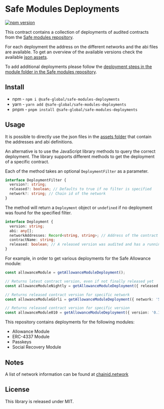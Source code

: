 # Safe Modules Deployments

[![npm version](https://badge.fury.io/js/%40safe-global%2Fsafe-modules-deployments.svg)](https://badge.fury.io/js/%40safe-global%2Fsafe-modules-deployments)

This contract contains a collection of deployments of audited contracts from the [Safe modules repository](https://github.com/safe-global/safe-modules).

For each deployment the address on the different networks and the abi files are available. To get an overview of the available versions check the available [json assets](./src/assets/).

To add additional deployments please follow the [deployment steps in the module folder in the Safe modules repository](https://github.com/safe-global/safe-modules).

## Install

- npm - `npm i @safe-global/safe-modules-deployments`
- yarn - `yarn add @safe-global/safe-modules-deployments`
- pnpm - `pnpm install @safe-global/safe-modules-deployments`

## Usage

It is possible to directly use the json files in the [assets folder](./src/assets/) that contain the addresses and abi definitions.

An alternative is to use the JavaScript library methods to query the correct deployment. The library supports different methods to get the deployment of a specific contract.

Each of the method takes an optional `DeploymentFilter` as a parameter.

```ts
interface DeploymentFilter {
  version?: string;
  released?: boolean; // Defaults to true if no filter is specified
  network?: string; // Chain id of the network
}
```

The method will return a `Deployment` object or `undefined` if no deployment was found for the specified filter.

```ts
interface Deployment {
  version: string;
  abi: any[];
  networkAddresses: Record<string, string>; // Address of the contract by network
  contractName: string;
  released: boolean; // A released version was audited and has a running bug bounty
}
```

For example, in order to get various deployments for the Safe Allowance module:

```ts
const allowanceModule = getAllowanceModuleDeployment();

// Returns latest contract version, even if not finally released yet
const allowanceModuleNightly = getAllowanceModuleDeployment({ released: undefined });

// Returns released contract version for specific network
const allowanceModuleGörli = getAllowanceModuleDeployment({ network: '5' });

// Returns released contract version for specific version
const allowanceModule010 = getAllowanceModuleDeployment({ version: '0.1.0' });
```

This repository contains deployments for the following modules:

- Allowance Module
- ERC-4337 Module
- Passkeys
- Social Recovery Module

## Notes

A list of network information can be found at [chainid.network](https://chainid.network/)

## License

This library is released under MIT.
